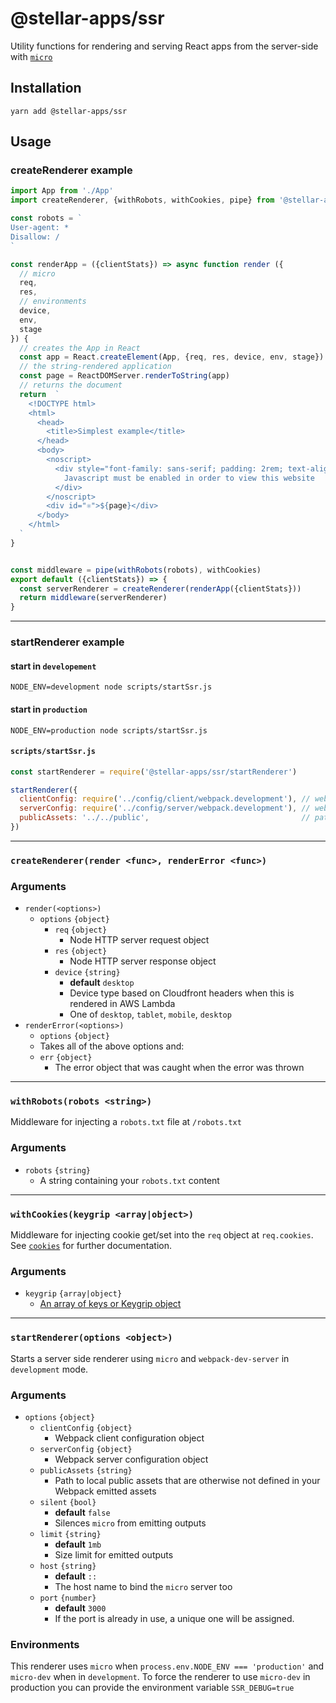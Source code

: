 # @stellar-apps/ssr
Utility functions for rendering and serving React apps from the server-side with [`micro`](https://github.com/zeit/micro)

## Installation
`yarn add @stellar-apps/ssr`

## Usage
### createRenderer example
```js
import App from './App'
import createRenderer, {withRobots, withCookies, pipe} from '@stellar-apps/ssr/createRenderer'

const robots = `
User-agent: *
Disallow: /
`

const renderApp = ({clientStats}) => async function render ({
  // micro
  req,
  res,
  // environments
  device,
  env,
  stage
}) {
  // creates the App in React
  const app = React.createElement(App, {req, res, device, env, stage})
  // the string-rendered application
  const page = ReactDOMServer.renderToString(app)
  // returns the document
  return  `
    <!DOCTYPE html>
    <html>
      <head>
        <title>Simplest example</title>
      </head>
      <body>
        <noscript>
          <div style="font-family: sans-serif; padding: 2rem; text-align: center;">
            Javascript must be enabled in order to view this website
          </div>
        </noscript>
        <div id="⚛️">${page}</div>
      </body>
    </html>
  `
}


const middleware = pipe(withRobots(robots), withCookies)
export default ({clientStats}) => {
  const serverRenderer = createRenderer(renderApp({clientStats}))
  return middleware(serverRenderer)
}
```

-----

### startRenderer example
#### start in `developement`
`NODE_ENV=development node scripts/startSsr.js`

#### start in `production`
`NODE_ENV=production node scripts/startSsr.js`

#### `scripts/startSsr.js`
```js
const startRenderer = require('@stellar-apps/ssr/startRenderer')

startRenderer({
  clientConfig: require('../config/client/webpack.development'), // webpack client config
  serverConfig: require('../config/server/webpack.development'), // webpack server config
  publicAssets: '../../public',                                  // path to local public assets
})
```

-----

### `createRenderer(render <func>, renderError <func>)`
### Arguments
- `render(<options>)`
  - `options` `{object}`
    - `req` `{object}`
        - Node HTTP server request object
    - `res` `{object}`
        - Node HTTP server response object
    - `device` `{string}`
        - **default** `desktop`
        - Device type based on Cloudfront headers when this is rendered in AWS Lambda
        - One of `desktop`, `tablet`, `mobile`, `desktop`
- `renderError(<options>)`
   - `options` `{object}`
    - Takes all of the above options and:
    - `err` `{object}`
        - The error object that was caught when the error was thrown

-----
  
### `withRobots(robots <string>)`
Middleware for injecting a `robots.txt` file at `/robots.txt`
### Arguments
- `robots` `{string}`
    - A string containing your `robots.txt` content

-----

### `withCookies(keygrip <array|object>)`
Middleware for injecting cookie get/set into the `req` object at `req.cookies`.
See [`cookies`](https://github.com/pillarjs/cookies) for further documentation.

### Arguments
- `keygrip` `{array|object}`
    - [An array of keys or Keygrip object](https://www.npmjs.com/package/keygrip)
-----

### `startRenderer(options <object>)`
Starts a server side renderer using `micro` and `webpack-dev-server` in `development` mode.

### Arguments
- `options` `{object}`
    - `clientConfig` `{object}`
        - Webpack client configuration object
    - `serverConfig` `{object}`
        - Webpack server configuration object
    - `publicAssets` `{string}`
        - Path to local public assets that are otherwise not defined in your
          Webpack emitted assets
    - `silent` `{bool}`
        - **default** `false`
        - Silences `micro` from emitting outputs
    - `limit` `{string}`
        - **default** `1mb`
        - Size limit for emitted outputs
    - `host` `{string}`
        - **default** `::`
        - The host name to bind the `micro` server too
    - `port` `{number}`
        - **default** `3000`
        - If the port is already in use, a unique one will be assigned.
 
 ### Environments
 This renderer uses `micro` when `process.env.NODE_ENV === 'production'` and `micro-dev` when
 in `development`. To force the renderer to use `micro-dev` in production you can provide the 
 environment variable `SSR_DEBUG=true` 